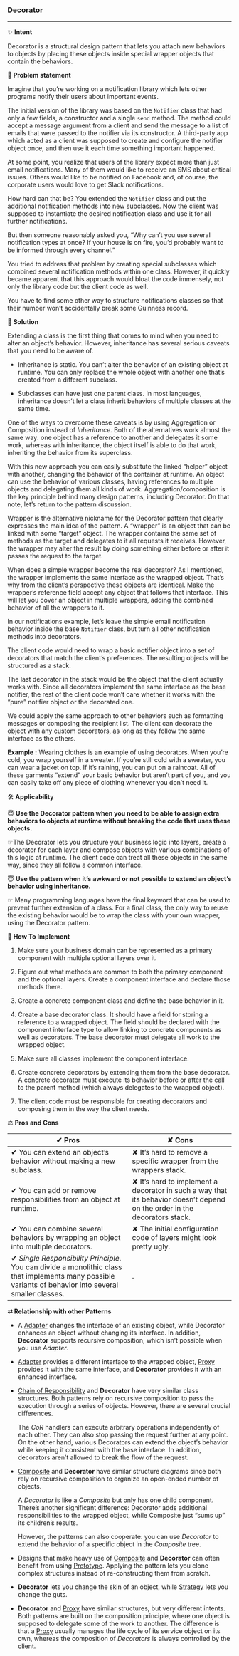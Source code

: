 ### Decorator
-------------

&#10024; **Intent**

Decorator is a structural design pattern that lets you attach new behaviors to objects by placing these objects inside special wrapper objects that contain the behaviors.
     
&#128577; **Problem statement**

Imagine that you’re working on a notification library which lets other programs notify their users about important events.


The initial version of the library was based on the `Notifier` class that had only a few fields, a constructor and a single `send` method. The method could accept a message argument from a client and send the message to a list of emails that were passed to the notifier via its constructor. A third-party app which acted as a client was supposed to create and configure the notifier object once, and then use it each time something important happened.


At some point, you realize that users of the library expect more than just email notifications. Many of them would like to receive an SMS about critical issues. Others would like to be notified on Facebook and, of course, the corporate users would love to get Slack notifications.


How hard can that be? You extended the `Notifier` class and put the additional notification methods into new subclasses. Now the client was supposed to instantiate the desired notification class and use it for all further notifications.


But then someone reasonably asked you, “Why can’t you use several notification types at once? If your house is on fire, you’d probably want to be informed through every channel.”


You tried to address that problem by creating special subclasses which combined several notification methods within one class. However, it quickly became apparent that this approach would bloat the code immensely, not only the library code but the client code as well.

You have to find some other way to structure notifications classes so that their number won’t accidentally break some Guinness record.



&#128578; **Solution**

Extending a class is the first thing that comes to mind when you need to alter an object’s behavior. However, inheritance has several serious caveats that you need to be aware of.

* Inheritance is static. You can’t alter the behavior of an existing object at runtime. You can only replace the whole object with another one that’s created from a different subclass.


* Subclasses can have just one parent class. In most languages, inheritance doesn’t let a class inherit behaviors of multiple classes at the same time.

One of the ways to overcome these caveats is by using Aggregation or Composition  instead of *Inheritance*. Both of the alternatives work almost the same way: one object has a reference to another and delegates it some work, whereas with inheritance, the object itself is able to do that work, inheriting the behavior from its superclass.


With this new approach you can easily substitute the linked “helper” object with another, changing the behavior of the container at runtime. An object can use the behavior of various classes, having references to multiple objects and delegating them all kinds of work. Aggregation/composition is the key principle behind many design patterns, including Decorator. On that note, let’s return to the pattern discussion.


Wrapper is the alternative nickname for the Decorator pattern that clearly expresses the main idea of the pattern. A “wrapper” is an object that can be linked with some “target” object. The wrapper contains the same set of methods as the target and delegates to it all requests it receives. However, the wrapper may alter the result by doing something either before or after it passes the request to the target.

When does a simple wrapper become the real decorator? As I mentioned, the wrapper implements the same interface as the wrapped object. That’s why from the client’s perspective these objects are identical. Make the wrapper’s reference field accept any object that follows that interface. This will let you cover an object in multiple wrappers, adding the combined behavior of all the wrappers to it.

In our notifications example, let’s leave the simple email notification behavior inside the base `Notifier` class, but turn all other notification methods into decorators.


The client code would need to wrap a basic notifier object into a set of decorators that match the client’s preferences. The resulting objects will be structured as a stack.

The last decorator in the stack would be the object that the client actually works with. Since all decorators implement the same interface as the base notifier, the rest of the client code won’t care whether it works with the “pure” notifier object or the decorated one.

We could apply the same approach to other behaviors such as formatting messages or composing the recipient list. The client can decorate the object with any custom decorators, as long as they follow the same interface as the others.

**Example :** Wearing clothes is an example of using decorators. When you’re cold, you wrap yourself in a sweater. If you’re still cold with a sweater, you can wear a jacket on top. If it’s raining, you can put on a raincoat. All of these garments “extend” your basic behavior but aren’t part of you, and you can easily take off any piece of clothing whenever you don’t need it.



&#128736; **Applicability**

&#128519; **Use the Decorator pattern when you need to be able to assign extra behaviors to objects at runtime without breaking the code that uses these objects.**

&#9758;The Decorator lets you structure your business logic into layers, create a decorator for each layer and compose objects with various combinations of this logic at runtime. The client code can treat all these objects in the same way, since they all follow a common interface.

&#128519; **Use the pattern when it’s awkward or not possible to extend an object’s behavior using inheritance.**

&#9758; Many programming languages have the final keyword that can be used to prevent further extension of a class. For a final class, the only way to reuse the existing behavior would be to wrap the class with your own wrapper, using the Decorator pattern.



&#128221; **How To Implement**

1. Make sure your business domain can be represented as a primary component with multiple optional layers over it.

2. Figure out what methods are common to both the primary component and the optional layers. Create a component interface and declare those methods there.

3. Create a concrete component class and define the base behavior in it.

4. Create a base decorator class. It should have a field for storing a reference to a wrapped object. The field should be declared with the component interface type to allow linking to concrete components as well as decorators. The base decorator must delegate all work to the wrapped object.

5. Make sure all classes implement the component interface.

6. Create concrete decorators by extending them from the base decorator. A concrete decorator must execute its behavior before or after the call to the parent method (which always delegates to the wrapped object).

7. The client code must be responsible for creating decorators and composing them in the way the client needs.

&#9878; **Pros and Cons**

&#10004; Pros | &#10008; Cons
--------------|--------------
&#10004; You can extend an object’s behavior without making a new subclass. | &#10008; It’s hard to remove a specific wrapper from the wrappers stack.
&#10004; You can add or remove responsibilities from an object at runtime. | &#10008; It’s hard to implement a decorator in such a way that its behavior doesn’t depend on the order in the decorators stack.
&#10004; You can combine several behaviors by wrapping an object into multiple decorators. | &#10008; The initial configuration code of layers might look pretty ugly.
&#10004; *Single Responsibility Principle*. You can divide a monolithic class that implements many possible variants of behavior into several smaller classes. | .
 
 
 
 **&#8644; Relationship with other Patterns**
 
- A [Adapter](./Design-Patterns/Adapter/adapter.md) changes the interface of an existing object, while Decorator enhances an object without changing its interface. In addition, **Decorator** supports recursive composition, which isn’t possible when you use *Adapter*.

- [Adapter](./Design-Patterns/Adapter/adapter.md) provides a different interface to the wrapped object, [Proxy](./Design-Patterns/Proxy/proxy.md) provides it with the same interface, and **Decorator** provides it with an enhanced interface.
 
- [Chain of Responsibility](./Design-Patterns/Chain-of-Responsibility/chain_of_responsibility.md) and **Decorator** have very similar class structures. Both patterns rely on recursive composition to pass the execution through a series of objects. However, there are several crucial differences.

  The *CoR* handlers can execute arbitrary operations independently of each other. They can also stop passing the request further at any point. On the other hand, various Decorators can extend the object’s behavior while keeping it consistent with the base interface. In addition, decorators aren’t allowed to break the flow of the request.

- [Composite](./Design-Patterns/Composite/composite.md) and **Decorator** have similar structure diagrams since both rely on recursive composition to organize an open-ended number of objects.

  A *Decorator* is like a *Composite* but only has one child component. There’s another significant difference: Decorator adds additional responsibilities to the wrapped object, while Composite just “sums up” its children’s results.
  
  However, the patterns can also cooperate: you can use *Decorator* to extend the behavior of a specific object in the *Composite* tree.
  
- Designs that make heavy use of [Composite](./Design-Patterns/Composite/composite.md) and **Decorator** can often benefit from using [Prototype](./Design-Patterns/Prototype/prototype.md). Applying the pattern lets you clone complex structures instead of re-constructing them from scratch.
  
- **Decorator** lets you change the skin of an object, while [Strategy](./Design-Patterns/Strategy/strategy.md) lets you change the guts.
  
- **Decorator** and [Proxy](./Design-Patterns/Proxy/proxy.md) have similar structures, but very different intents. Both patterns are built on the composition principle, where one object is supposed to delegate some of the work to another. The difference is that a [Proxy](./Design-Patterns/Proxy/proxy.md) usually manages the life cycle of its service object on its own, whereas the composition of *Decorators* is always controlled by the client.
